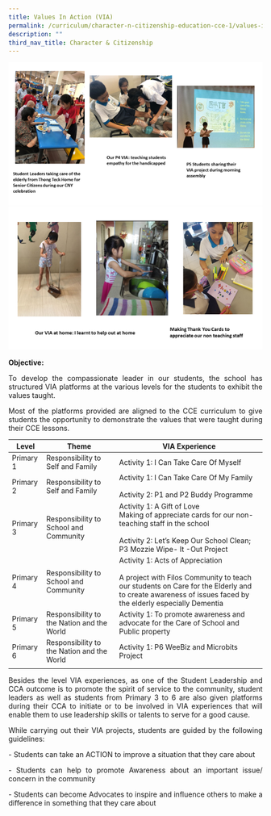 ```yaml
---
title: Values In Action (VIA)
permalink: /curriculum/character-n-citizenship-education-cce-1/values-in-action-via/
description: ""
third_nav_title: Character & Citizenship
---
```

![](/images/VIA%20Pic%201.png)
![](/images/VIA%20Pic%202.png)

**Objective:** <br>
<p style="text-align: justify;">To develop the compassionate leader in our students, the school has structured VIA platforms at the various levels for the students to exhibit the values taught.   
  
<p style="text-align: justify;">Most of the platforms provided are aligned to the CCE curriculum to give students the opportunity to demonstrate the values that were taught during their CCE lessons.

| Level | Theme | VIA Experience |
|---|---|---|
| Primary 1 |  Responsibility to Self and Family | Activity 1: I Can Take Care Of Myself  |
| Primary 2 |  Responsibility to Self and Family | Activity 1: I Can Take Care Of My Family<br><br>Activity 2: P1 and P2 Buddy Programme |
| Primary 3 | Responsibility to School and Community | Activity 1: A Gift of Love <br>Making of appreciate cards for our non-teaching staff in the school<br><br>Activity 2: Let’s Keep Our School Clean; P3 Mozzie Wipe- It -Out Project |
| Primary 4 | Responsibility to School and Community | Activity 1: Acts of Appreciation <br><br>A project with Filos Community to teach our students on Care for the Elderly and to create awareness of issues faced by the elderly especially Dementia |
| Primary 5 | Responsibility to the Nation and the World | Activity 1: To promote awareness and advocate for the Care of School and Public property  |
| Primary 6 | Responsibility to the Nation and the World | Activity 1:  P6 WeeBiz and Microbits Project  |
| | |

<p style="text-align: justify;">Besides the level VIA experiences, as one of the Student Leadership and CCA outcome is to promote the spirit of service to the community, student leaders as well as students from Primary 3 to 6 are also given platforms during their CCA to initiate or to be involved in VIA experiences that will enable them to use leadership skills or talents to serve for a good cause.  
  
<p style="text-align: justify;">While carrying out their VIA projects, students are guided by the following guidelines:  
  
<p style="text-align: justify;">- Students can take an ACTION to improve a situation that they care about <br>
<p style="text-align: justify;">- Students can help to promote Awareness about an important issue/ concern in the community <br>
<p style="text-align: justify;">- Students can become Advocates to inspire and influence others to make a difference in something that they care about